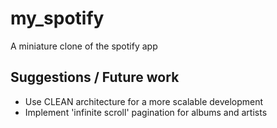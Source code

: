 # my_spotify

A miniature clone of the spotify app

## Suggestions / Future work
- Use CLEAN architecture for a more scalable development
- Implement 'infinite scroll' pagination for albums and artists


